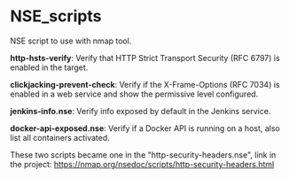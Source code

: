 # NSE_scripts
NSE script to use with nmap tool.

**http-hsts-verify**: Verify that HTTP Strict Transport Security (RFC 6797) is enabled in the target.

**clickjacking-prevent-check**: Verify if the X-Frame-Options (RFC 7034) is enabled in a web service and show the permissive level configured.

**jenkins-info.nse**: Verify info exposed by default in the Jenkins service.

**docker-api-exposed.nse**: Verify if a Docker API is running on a host, also list all containers activated.

These two scripts became one in the "http-security-headers.nse", link in the project: https://nmap.org/nsedoc/scripts/http-security-headers.html
